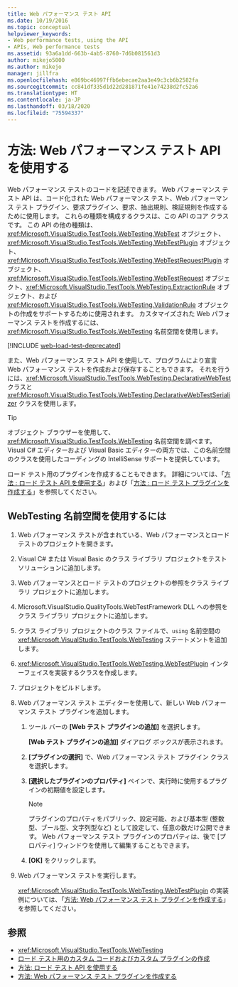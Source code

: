 ```yaml
---
title: Web パフォーマンス テスト API
ms.date: 10/19/2016
ms.topic: conceptual
helpviewer_keywords:
- Web performance tests, using the API
- APIs, Web performance tests
ms.assetid: 93a6a1dd-663b-4ab5-8760-7d6b081561d3
author: mikejo5000
ms.author: mikejo
manager: jillfra
ms.openlocfilehash: e869bc46997ffb6ebecae2aa3e49c3cb6b2582fa
ms.sourcegitcommit: cc841df335d1d22d281871fe41e74238d2fc52a6
ms.translationtype: HT
ms.contentlocale: ja-JP
ms.lasthandoff: 03/18/2020
ms.locfileid: "75594337"
---
```

# <a name="how-to-use-the-web-performance-test-api"></a>方法: Web パフォーマンス テスト API を使用する

Web パフォーマンス テストのコードを記述できます。 Web パフォーマンス テスト API は、コード化された Web パフォーマンス テスト、Web パフォーマンス テスト プラグイン、要求プラグイン、要求、抽出規則、検証規則を作成するために使用します。 これらの種類を構成するクラスは、この API のコア クラスです。 この API の他の種類は、<xref:Microsoft.VisualStudio.TestTools.WebTesting.WebTest> オブジェクト、<xref:Microsoft.VisualStudio.TestTools.WebTesting.WebTestPlugin> オブジェクト、<xref:Microsoft.VisualStudio.TestTools.WebTesting.WebTestRequestPlugin> オブジェクト、<xref:Microsoft.VisualStudio.TestTools.WebTesting.WebTestRequest> オブジェクト、<xref:Microsoft.VisualStudio.TestTools.WebTesting.ExtractionRule> オブジェクト、および <xref:Microsoft.VisualStudio.TestTools.WebTesting.ValidationRule> オブジェクトの作成をサポートするために使用されます。 カスタマイズされた Web パフォーマンス テストを作成するには、<xref:Microsoft.VisualStudio.TestTools.WebTesting> 名前空間を使用します。

[!INCLUDE [web-load-test-deprecated](includes/web-load-test-deprecated.md)]

また、Web パフォーマンス テスト API を使用して、プログラムにより宣言 Web パフォーマンス テストを作成および保存することもできます。 それを行うには、<xref:Microsoft.VisualStudio.TestTools.WebTesting.DeclarativeWebTest> クラスと <xref:Microsoft.VisualStudio.TestTools.WebTesting.DeclarativeWebTestSerializer> クラスを使用します。

> [!TIP]
> オブジェクト ブラウザーを使用して、<xref:Microsoft.VisualStudio.TestTools.WebTesting> 名前空間を調べます。 Visual C# エディターおよび Visual Basic エディターの両方では、この名前空間のクラスを使用したコーディングの IntelliSense サポートを提供しています。

ロード テスト用のプラグインを作成することもできます。 詳細については、「[方法 : ロード テスト API を使用する](../test/how-to-use-the-load-test-api.md)」および「[方法 : ロード テスト プラグインを作成する](../test/how-to-create-a-load-test-plug-in.md)」を参照してください。

## <a name="to-use-the-webtesting-namespace"></a>WebTesting 名前空間を使用するには

1. Web パフォーマンス テストが含まれている、Web パフォーマンスとロード テストのプロジェクトを開きます。

2. Visual C# または Visual Basic のクラス ライブラリ プロジェクトをテスト ソリューションに追加します。

3. Web パフォーマンスとロード テストのプロジェクトの参照をクラス ライブラリ プロジェクトに追加します。

4. Microsoft.VisualStudio.QualityTools.WebTestFramework DLL への参照をクラス ライブラリ プロジェクトに追加します。

5. クラス ライブラリ プロジェクトのクラス ファイルで、`using` 名前空間の <xref:Microsoft.VisualStudio.TestTools.WebTesting> ステートメントを追加します。

6. <xref:Microsoft.VisualStudio.TestTools.WebTesting.WebTestPlugin> インターフェイスを実装するクラスを作成します。

7. プロジェクトをビルドします。

8. Web パフォーマンス テスト エディターを使用して、新しい Web パフォーマンス テスト プラグインを追加します。

    1. ツール バーの **[Web テスト プラグインの追加]** を選択します。

         **[Web テスト プラグインの追加]** ダイアログ ボックスが表示されます。

    2. **[プラグインの選択]** で、Web パフォーマンス テスト プラグイン クラスを選択します。

    3. **[選択したプラグインのプロパティ]** ペインで、実行時に使用するプラグインの初期値を設定します。

        > [!NOTE]
        > プラグインのプロパティをパブリック、設定可能、および基本型 (整数型、ブール型、文字列型など) として設定して、任意の数だけ公開できます。 Web パフォーマンス テスト プラグインのプロパティは、後で [プロパティ] ウィンドウを使用して編集することもできます。

    4. **[OK]** をクリックします。

9. Web パフォーマンス テストを実行します。

     <xref:Microsoft.VisualStudio.TestTools.WebTesting.WebTestPlugin> の実装例については、「[方法: Web パフォーマンス テスト プラグインを作成する](../test/how-to-create-a-web-performance-test-plug-in.md)」を参照してください。

## <a name="see-also"></a>参照

- <xref:Microsoft.VisualStudio.TestTools.WebTesting>
- [ロード テスト用のカスタム コードおよびカスタム プラグインの作成](../test/create-custom-code-and-plug-ins-for-load-tests.md)
- [方法: ロード テスト API を使用する](../test/how-to-use-the-load-test-api.md)
- [方法: Web パフォーマンス テスト プラグインを作成する](../test/how-to-create-a-web-performance-test-plug-in.md)
